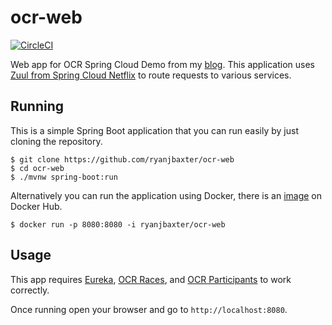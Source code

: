 # ocr-web
[![CircleCI](https://circleci.com/gh/ryanjbaxter/ocr-web.svg?style=svg)](https://circleci.com/gh/ryanjbaxter/ocr-web)

Web app for OCR Spring Cloud Demo from my [blog](http://ryanjbaxter.com).  This application uses 
[Zuul from Spring Cloud Netflix](http://cloud.spring.io/spring-cloud-static/spring-cloud.html#_router_and_filter_zuul)
to route requests to various services.

## Running

This is a simple Spring Boot application that you can run easily by just cloning the repository.

```
$ git clone https://github.com/ryanjbaxter/ocr-web
$ cd ocr-web
$ ./mvnw spring-boot:run
```
Alternatively you can run the application using Docker, there is an 
[image](https://hub.docker.com/r/ryanjbaxter/ocr-web/) on Docker Hub.

```
$ docker run -p 8080:8080 -i ryanjbaxter/ocr-web
```

## Usage
This app requires [Eureka](https://github.com/ryanjbaxter/ocr-eureka), 
[OCR Races](https://github.com/ryanjbaxter/ocr-races), and [OCR Participants](https://github.com/ryanjbaxter/ocr-participants) 
to work correctly.

Once running open your browser and go to `http://localhost:8080`.
